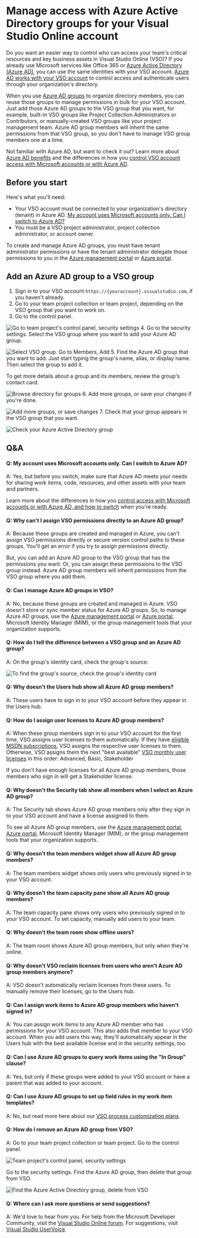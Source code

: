 <properties
	pageTitle="Manage access with Azure Active Directory groups for your Visual Studio Online account"
  description="Manage access with Azure Active Directory groups for your Visual Studio Online account"
  services="visual-studio-online"
  documentationCenter = ""
  authors="terryaustin"
  manager="terryaustin"
  editor="terryaustin" /> 

# Manage access with Azure Active Directory groups for your Visual Studio Online account


Do you want an easier way to control who can access your team's 
critical resources and key business assets in Visual Studio Online (VSO)? 
If you already use Microsoft services like Office 365 or 
[Azure Active Directory (Azure AD)](https://www.microsoft.com/en-us/server-cloud/products/azure-active-directory/), 
you can use the same identities with your VSO account. 
[Azure AD works with your VSO account](manage-organization-access-for-your-account-vs.md) 
to control access and authenticate users through your organization's directory.



When you use 
[Azure AD groups](https://azure.microsoft.com/en-us/documentation/articles/active-directory-manage-groups)
to organize directory members, you can reuse those groups to manage permissions in bulk for your VSO account.
Just add those Azure AD groups to the VSO group that you want, 
for example, built-in VSO groups like Project Collection Administrators or Contributors, 
or manually-created VSO groups like your project management team. 
Azure AD group members will inherit the same permissions from that VSO group,
so you don't have to manage VSO group members one at a time.



Not familiar with Azure AD, but want to check it out? Learn more about 
[Azure AD benefits](https://azure.microsoft.com/en-us/documentation/articles/active-directory-whatis/)
and the differences in how you 
[control VSO account access with Microsoft accounts or with Azure AD](manage-organization-access-for-your-account-vs.md).


## Before you start


Here's what you'll need:


- Your VSO account must be connected to your organization's directory (tenant) in Azure AD.
[My account uses Microsoft accounts only. Can I switch to Azure AD?](manage-visual-studio-online-access-azure-active-directory-groups.md#ChangeMSA)
- You must be a VSO project administrator, project collection administrator, or account owner.


To create and manage Azure AD groups, you must have tenant administrator permissions 
or have the tenant administrator delegate those permissions to you in the 
[Azure management portal](https://manage.windowsazure.com) or [Azure portal](https://portal.azure.com).


## Add an Azure AD group to a VSO group

1. Sign in to your VSO account `https://{youraccount}.visualstudio.com`, if you haven't already.
2. Go to your team project collection or team project, depending on the VSO group that you want to work on.
3. Go to the control panel.



![Go to team project's control panel, security settings](./media/manage-visual-studio-online-access-azure-active-directory-groups/ControlPanelSettings.png)
4. Go to the security settings. Select the VSO group where you want to add your Azure AD group.



![Select VSO group. Go to Members, Add](./media/manage-visual-studio-online-access-azure-active-directory-groups/VSOGroupAddMemberButton.png)
5. Find the Azure AD group that you want to add. 
Just start typing the group's name, alias, or display name. Then select the group to add it.



To get more details about a group and its members, review the group's contact card.



![Browse directory for groups](./media/manage-visual-studio-online-access-azure-active-directory-groups/AddAADGroupPanelBrowse.png)
6. Add more groups, or save your changes if you're done.



![Add more groups, or save changes](./media/manage-visual-studio-online-access-azure-active-directory-groups/AddAADGroupPanelSaveChanges.png)
7. Check that your group appears in the VSO group that you want.



![Check your Azure Active Directory group](./media/manage-visual-studio-online-access-azure-active-directory-groups/CheckAADGroupInVSO.png)

## Q&amp;A

#### Q: My account uses Microsoft accounts only. Can I switch to Azure AD?


A: Yes, but before you switch, make sure that Azure AD meets your needs 
for sharing work items, code, resources, and other assets with your team and partners.



Learn more about the differences in how you 
[control access with Microsoft accounts or with Azure AD, and how to switch](manage-organization-access-for-your-account-vs.md)
when you're ready.


#### Q: Why can't I assign VSO permissions directly to an Azure AD group?


A: Because these groups are created and managed in Azure, 
you can't assign VSO permissions directly or secure version control paths to these groups. 
You'll get an error if you try to assign permissions directly.



But, you can add an Azure AD group to the VSO group that has the permissions
you want. Or, you can assign these permissions to the VSO group instead.
Azure AD group members will inherit permissions from the VSO group where you add them.


#### Q: Can I manage Azure AD groups in VSO?


A: No, because these groups are created and managed in Azure. 
VSO doesn't store or sync member status for Azure AD groups. 
So, to manage Azure AD groups, 
use the [Azure management portal](https://manage.windowsazure.com)
or [Azure portal](https://portal.azure.com), Microsoft Identity Manager (MIM), 
or the group management tools that your organization supports.


#### Q: How do I tell the difference between a VSO group and an Azure AD group?


A: On the group's identity card, check the group's source:



![To find the group's source, check the group's identity card](./media/manage-visual-studio-online-access-azure-active-directory-groups/CheckIdentitySourceAAD.png)


#### Q:     Why doesn't the Users hub show all Azure AD group members?


A: These users have to sign in to your VSO account before they appear in the Users hub.






#### Q:     How do I assign user licenses to Azure AD group members?


A: When these group members sign in to your VSO account for the first time, 
VSO assigns user licenses to them automatically. If they have 
[eligible MSDN subscriptions](assign-licenses-to-users-vs.md#EligibleMSDNSubscriptions), 
VSO assigns the respective user licenses to them. Otherwise, VSO assigns them the next
"best available" [VSO monthly user licenses](https://www.visualstudio.com/pricing/visual-studio-online-feature-matrix-vs) 
in this order: Advanced, Basic, Stakeholder



If you don't have enough licenses for all Azure AD group members, 
those members who sign in will get a Stakeholder license.


#### Q: Why doesn't the Security tab show all members when I select an Azure AD group?


A: The Security tab shows Azure AD group members 
only after they sign in to your VSO account and have a license assigned to them.



To see all Azure AD group members, 
use the [Azure management portal](https://manage.windowsazure.com), 
[Azure portal](https://portal.azure.com), Microsoft Identity Manager (MIM), 
or the group management tools that your organization supports.


#### Q:     Why doesn't the team members widget show all Azure AD group members?


A: The team members widget shows only users who previously signed in to your VSO account.


#### Q:     Why doesn't the team capacity pane show all Azure AD group members?


A: The team capacity pane shows only users who previously signed in to your VSO account.
To set capacity, manually add users to your team.


#### Q:     Why doesn't the team room show offline users?


A: The team room shows Azure AD group members, 
but only when they're online.


#### Q:     Why doesn't VSO reclaim licenses from users who aren't Azure AD group members anymore?


A: VSO doesn't automatically reclaim licenses from these users. 
To manually remove their licenses, go to the Users hub.


#### Q:     Can I assign work items to Azure AD group members who haven't signed in?


A: You can assign work items to any Azure AD member who has permissions for your VSO account. 
This also adds that member to your VSO account. When you add users this way, 
they'll automatically appear in the Users hub with the best available 
license and in the security settings, too.


#### Q: Can I use Azure AD groups to query work items using the "In Group" clause?


A: Yes, but only if these groups were added to your VSO account 
or have a parent that was added to your account.


#### Q:     Can I use Azure AD groups to set up field rules in my work item templates?


A: No, but read more here about our 
[VSO process customization plans](https://blogs.msdn.com/b/visualstudioalm/archive/2015/07/27/visual-studio-online-process-customization-update.aspx).


#### Q:     How do I remove an Azure AD group from VSO?


A: Go to your team project collection or team project. Go to the control panel.



![Team project's control panel, security settings](./media/manage-visual-studio-online-access-azure-active-directory-groups/ControlPanelSettings.png)



Go to the security settings. Find the Azure AD group, 
then delete that group from VSO.



![Find the Azure Active Directory group, delete from VSO](./media/manage-visual-studio-online-access-azure-active-directory-groups/DeleteAADGroupFromVSO.png)


#### Q:     Where can I ask more questions or send suggestions?


A: We'd love to hear from you. For help from the Microsoft Developer Community,
visit the [Visual Studio Online forum](https://social.msdn.microsoft.com/Forums/en-US/home?forum=TFService).
For suggestions, visit
[Visual Studio UserVoice](https://visualstudio.uservoice.com/forums/121579-visual-studio/category/30925-team-foundation-server-visual-studio-online).
